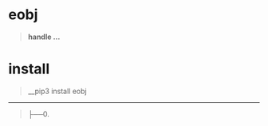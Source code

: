# eobj
>__handle ...__

# install
>__pip3 install eobj

-----------------------------------------------------------------------
>├──0. [](eobj/Images/.0.png)  <br>

